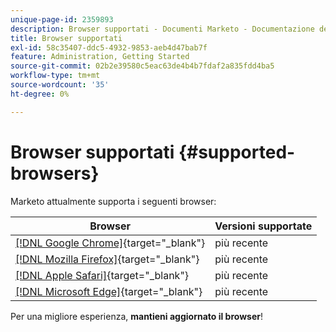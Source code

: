 ```yaml
---
unique-page-id: 2359893
description: Browser supportati - Documenti Marketo - Documentazione del prodotto
title: Browser supportati
exl-id: 58c35407-ddc5-4932-9853-aeb4d47bab7f
feature: Administration, Getting Started
source-git-commit: 02b2e39580c5eac63de4b4b7fdaf2a835fdd4ba5
workflow-type: tm+mt
source-wordcount: '35'
ht-degree: 0%

---
```


# Browser supportati {#supported-browsers}

Marketo attualmente supporta i seguenti browser:

| Browser | Versioni supportate |
|---|---|
| [[!DNL Google Chrome]](https://www.google.com/intl/en/chrome/browser/){target="_blank"} | più recente |
| [[!DNL Mozilla Firefox]](https://www.mozilla.org/en-US/firefox/new/){target="_blank"} | più recente |
| [[!DNL Apple Safari]](https://www.apple.com/safari/){target="_blank"} | più recente |
| [[!DNL Microsoft Edge]](https://www.microsoft.com/en-us/windows/microsoft-edge){target="_blank"} | più recente |

Per una migliore esperienza, **mantieni aggiornato il browser**!
